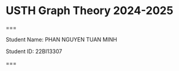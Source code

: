# USTH Graph Theory 2024-2025

===

Student Name: PHAN NGUYEN TUAN MINH

Student ID: 22BI13307

===

